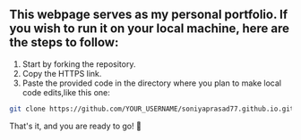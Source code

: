 ## This webpage serves as my personal portfolio. If you wish to run it on your local machine, here are the steps to follow:

1. Start by forking the repository.
2. Copy the HTTPS link.
3. Paste the provided code in the directory where you plan to make local code edits,like this one:

```bash
git clone https://github.com/YOUR_USERNAME/soniyaprasad77.github.io.git
```

That's it, and you are ready to go! 🎉
